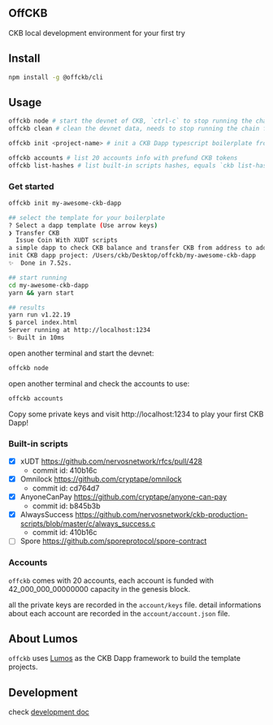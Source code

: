 ## OffCKB

CKB local development environment for your first try

## Install

```sh
npm install -g @offckb/cli
```

## Usage

```sh
offckb node # start the devnet of CKB, `ctrl-c` to stop running the chain
offckb clean # clean the devnet data, needs to stop running the chain first

offckb init <project-name> # init a CKB Dapp typescript boilerplate from multiple templates

offckb accounts # list 20 accounts info with prefund CKB tokens
offckb list-hashes # list built-in scripts hashes, equals `ckb list-hashes`
```

### Get started

```sh
offckb init my-awesome-ckb-dapp

## select the template for your boilerplate
? Select a dapp template (Use arrow keys)
❯ Transfer CKB
  Issue Coin With XUDT scripts
a simple dapp to check CKB balance and transfer CKB from address to address
init CKB dapp project: /Users/ckb/Desktop/offckb/my-awesome-ckb-dapp
✨  Done in 7.52s.

## start running
cd my-awesome-ckb-dapp
yarn && yarn start

## results
yarn run v1.22.19
$ parcel index.html
Server running at http://localhost:1234
✨ Built in 10ms
```

open another terminal and start the devnet:

```sh
offckb node
```

open another terminal and check the accounts to use:

```sh
offckb accounts
```

Copy some private keys and visit http://localhost:1234 to play your first CKB Dapp!

### Built-in scripts

- [x] xUDT https://github.com/nervosnetwork/rfcs/pull/428
  - commit id: 410b16c
- [x] Omnilock https://github.com/cryptape/omnilock
  - commit id: cd764d7
- [x] AnyoneCanPay https://github.com/cryptape/anyone-can-pay
  - commit id: b845b3b
- [x] AlwaysSuccess https://github.com/nervosnetwork/ckb-production-scripts/blob/master/c/always_success.c
  - commit id: 410b16c 
- [ ] Spore https://github.com/sporeprotocol/spore-contract

### Accounts

`offckb` comes with 20 accounts, each account is funded with 42_000_000_00000000 capacity in the genesis block.

all the private keys are recorded in the `account/keys` file.
detail informations about each account are recorded in the `account/account.json` file.


## About Lumos

`offckb` uses [Lumos](https://github.com/ckb-js/lumos) as the CKB Dapp framework to build the template projects.

## Development

check [development doc](/docs/develop.md)
